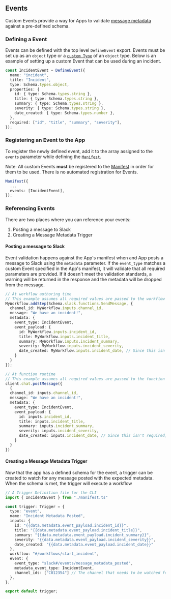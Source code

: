 ## Events

Custom Events provide a way for Apps to validate [message metadata](https://api.slack.com/metadata) against a pre-defined schema.

### Defining a Event

Events can be defined with the top level `DefineEvent` export. Events must be set up as an `object` type or a [`custom Type`][types] of an `object` type. Below is an example of setting up a custom Event that can be used during an incident.

```ts
const IncidentEvent = DefineEvent({
  name: "incident",
  title: "Incident",
  type: Schema.types.object,
  properties: {
    id: { type: Schema.types.string },
    title: { type: Schema.types.string },
    summary: { type: Schema.types.string },
    severity: { type: Schema.types.string },
    date_created: { type: Schema.types.number },
  },
  required: ["id", "title", "summary", "severity"],
});
```

### Registering an Event to the App

To register the newly defined event, add it to the array assigned to the `events`
parameter while defining the [`Manifest`][manifest].

Note: All custom Events **must** be registered to the [Manifest][manifest] in
order for them to be used. There is no automated registration for Events.

```ts
Manifest({
  ...
  events: [IncidentEvent],
});
```

### Referencing Events

There are two places where you can reference your events:
1. Posting a message to Slack
2. Creating a Message Metadata Trigger

#### Posting a message to Slack
Event validation happens against the App's manifest when and App posts a message to Slack using the `metadata` parameter. If the `event_type` matches a custom Event specified in the App's manifest, it will validate that all required parameters are provided. If it doesn't meet the validation standards, a warning will be returned in the response and the metadata will be dropped from the message.

```ts
// At workflow authoring time
// This example assumes all required values are passed to the workflow's inputs
MyWorkflow.addStep(Schema.slack.functions.SendMessage, {
  channel_id: MyWorkflow.inputs.channel_id,
  message: "We have an incident!",
  metadata: {
    event_type: IncidentEvent,
    event_payload: {
      id: MyWorkflow.inputs.incident_id,
      title: MyWorkflow.inputs.incident_title,
      summary: MyWorkflow.inputs.incident_summary,
      severity: MyWorkflow.inputs.incident_severity,
      date_created: MyWorkflow.inputs.incident_date, // Since this isn't required, it doesn't need to exist to pass validation
    }
  }
});
```

```ts
// At function runtime
// This example assumes all required values are passed to the function's inputs
client.chat.postMessage({
  {
  channel_id: inputs.channel_id,
  message: "We have an incident!",
  metadata: {
    event_type: IncidentEvent,
    event_payload: {
      id: inputs.incident_id,
      title: inputs.incident_title,
      summary: inputs.incident_summary,
      severity: inputs.incident_severity,
      date_created: inputs.incident_date, // Since this isn't required, it doesn't need to exist to pass validation
    }
  }
})
```

#### Creating a Message Metadata Trigger

Now that the app has a defined schema for the event, a trigger can be created to watch for any message posted with the expected metadata. When the schema is met, the trigger will execute a workflow

```ts
// A Trigger Definition file for the CLI
import { IncidentEvent } from "./manifest.ts"

const trigger: Trigger = {
  type: "event",
  name: "Incident Metadata Posted",
  inputs: {
    id: "{{data.metadata.event_payload.incident_id}}",
    title: "{{data.metadata.event_payload.incident_title}}",
    summary: "{{data.metadata.event_payload.incident_summary}}",
    severity: "{{data.metadata.event_payload.incident_severity}}",
    date_created: "{{data.metadata.event_payload.incident_date}}"
  },
  workflow: "#/workflows/start_incident",
  event: {
    event_type: "slack#/events/message_metadata_posted",
    metadata_event_type: IncidentEvent,
    channel_ids: ["C012354"] // The channel that needs to be watched for message metadata being posted
  },
};

export default trigger;
```

[datastores]: ./datastores.md
[functions]: ./functions.md
[manifest]: ./manifest.md
[types]: ./types.md
[workflows]: ./workflows.md
